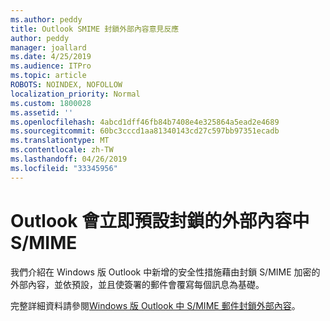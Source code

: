 ```yaml
---
ms.author: peddy
title: Outlook SMIME 封鎖外部內容意見反應
author: peddy
manager: joallard
ms.date: 4/25/2019
ms.audience: ITPro
ms.topic: article
ROBOTS: NOINDEX, NOFOLLOW
localization_priority: Normal
ms.custom: 1800028
ms.assetid: ''
ms.openlocfilehash: 4abcd1dff46fb84b7408e4e325864a5ead2e4689
ms.sourcegitcommit: 60bc3cccd1aa81340143cd27c597bb97351ecadb
ms.translationtype: MT
ms.contentlocale: zh-TW
ms.lasthandoff: 04/26/2019
ms.locfileid: "33345956"
---
```

# <a name="outlook-will-now-default-block-external-content-in-smime"></a>Outlook 會立即預設封鎖的外部內容中 S/MIME
我們介紹在 Windows 版 Outlook 中新增的安全性措施藉由封鎖 S/MIME 加密的外部內容，並依預設，並且使簽署的郵件會覆寫每個訊息為基礎。

完整詳細資料請參閱[Windows 版 Outlook 中 S/MIME 郵件封鎖外部內容](https://support.office.com/article/2d3a4af1-fe41-475f-a888-fc7b997d112e)。 